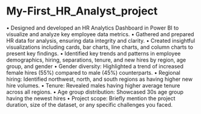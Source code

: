 # My-First_HR_Analyst_project
•	Designed and developed an HR Analytics Dashboard in Power BI to visualize and analyze key employee data metrics.
•	Gathered and prepared HR data for analysis, ensuring data integrity and clarity.
•	Created insightful visualizations including cards, bar charts, line charts, and column charts to present key findings.
•	Identified key trends and patterns in employee demographics, hiring, separations, tenure, and new hires by region, age group, and gender
•	Gender diversity: Highlighted a trend of increased female hires (55%) compared to male (45%) counterparts.
•	Regional hiring: Identified northwest, north, and south regions as having higher new hire volumes.
•	Tenure: Revealed males having higher average tenure across all regions.
•	Age group distribution: Showcased 30s age group having the newest hires
•	Project scope: Briefly mention the project duration, size of the dataset, or any specific challenges you faced.

